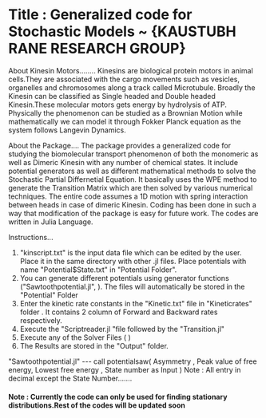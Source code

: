 
# Title : Generalized code for Stochastic Models ~ {KAUSTUBH RANE RESEARCH GROUP}
  
  About Kinesin Motors........
Kinesins are biological protein motors in animal cells.They are associated with the cargo movements such as vesicles, organelles and chromosomes along a track called Microtubule.
Broadly the Kinesin can be classified as Single headed and Double headed Kinesin.These molecular motors gets energy by hydrolysis of ATP. Physically the phenomenon can be studied as a Brownian Motion while mathematically we can model it through Fokker Planck equation as the system follows Langevin Dynamics.

  About the Package....
 The package provides a generalized code for studying the biomolecular transport phenomenon of both the monomeric as well as Dimeric Kinesin with any number of chemical states. It include potential generators as well as different mathematical methods to solve the Stochastic Partial Differnetial Equation. 
  It basically uses the WPE method to generate the Transition Matrix which are then solved by various numerical techniques. The entire code assumes a 1D motion with spring interaction between heads in case of dimeric Kinesin.
  Coding has been done in such a way that modification of the package is easy for future work. The codes are written in Julia Language.
  
 Instructions...
 1. "kinscript.txt" is the input data file which can be edited by the user. Place it in the same directory with other .jl files. Place potentials with name "Potential$State.txt" in "Potential Folder".
 2. You can generate different potentials using generator functions ("Sawtoothpotential.jl",       ). The files will automatically be stored in the "Potential" Folder
 3. Enter the kinetic rate constants in the "Kinetic.txt" file in "Kineticrates" folder . It contains 2 column of Forward and Backward rates respectively.
 4. Execute the "Scriptreader.jl "file followed by the "Transition.jl"
 5. Execute any of the Solver Files (                                             )
 6. The Results are stored in the "Output" folder.
 
 
 "Sawtoothpotential.jl" --- call potentialsaw( Asymmetry , Peak value of free energy, Lowest free energy , State number as Input )
 Note :  All entry in decimal except the State Number.......  

#### Note : Currently the code can only be used for finding stationary distributions.Rest of the codes will be updated soon
